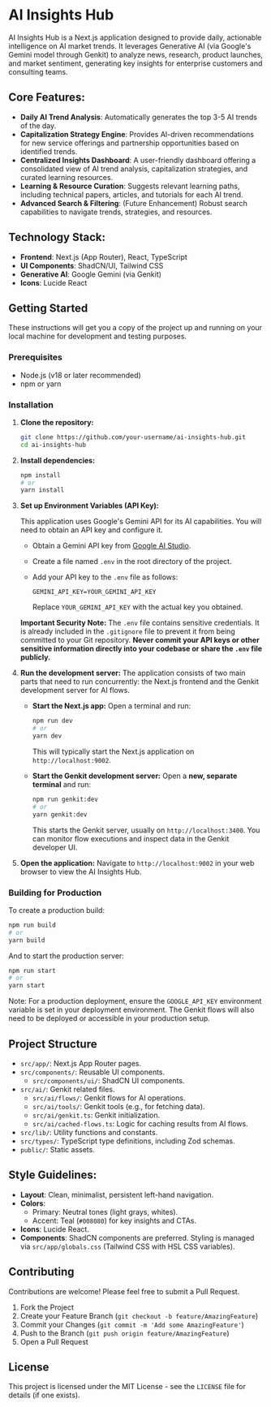 # AI Insights Hub

AI Insights Hub is a Next.js application designed to provide daily, actionable intelligence on AI market trends. It leverages Generative AI (via Google's Gemini model through Genkit) to analyze news, research, product launches, and market sentiment, generating key insights for enterprise customers and consulting teams.

## Core Features:

- **Daily AI Trend Analysis**: Automatically generates the top 3-5 AI trends of the day.
- **Capitalization Strategy Engine**: Provides AI-driven recommendations for new service offerings and partnership opportunities based on identified trends.
- **Centralized Insights Dashboard**: A user-friendly dashboard offering a consolidated view of AI trend analysis, capitalization strategies, and curated learning resources.
- **Learning & Resource Curation**: Suggests relevant learning paths, including technical papers, articles, and tutorials for each AI trend.
- **Advanced Search & Filtering**: (Future Enhancement) Robust search capabilities to navigate trends, strategies, and resources.

## Technology Stack:

- **Frontend**: Next.js (App Router), React, TypeScript
- **UI Components**: ShadCN/UI, Tailwind CSS
- **Generative AI**: Google Gemini (via Genkit)
- **Icons**: Lucide React

## Getting Started

These instructions will get you a copy of the project up and running on your local machine for development and testing purposes.

### Prerequisites

- Node.js (v18 or later recommended)
- npm or yarn

### Installation

1.  **Clone the repository:**
    ```bash
    git clone https://github.com/your-username/ai-insights-hub.git
    cd ai-insights-hub
    ```

2.  **Install dependencies:**
    ```bash
    npm install
    # or
    yarn install
    ```

3.  **Set up Environment Variables (API Key):**

    This application uses Google's Gemini API for its AI capabilities. You will need to obtain an API key and configure it.

    *   Obtain a Gemini API key from [Google AI Studio](https://aistudio.google.com/app/apikey).
    *   Create a file named `.env` in the root directory of the project.
    *   Add your API key to the `.env` file as follows:

        ```env
        GEMINI_API_KEY=YOUR_GEMINI_API_KEY
        ```
        Replace `YOUR_GEMINI_API_KEY` with the actual key you obtained.

    **Important Security Note:** The `.env` file contains sensitive credentials. It is already included in the `.gitignore` file to prevent it from being committed to your Git repository. **Never commit your API keys or other sensitive information directly into your codebase or share the `.env` file publicly.**

4.  **Run the development server:**
    The application consists of two main parts that need to run concurrently: the Next.js frontend and the Genkit development server for AI flows.

    *   **Start the Next.js app:**
        Open a terminal and run:
        ```bash
        npm run dev
        # or
        yarn dev
        ```
        This will typically start the Next.js application on `http://localhost:9002`.

    *   **Start the Genkit development server:**
        Open a **new, separate terminal** and run:
        ```bash
        npm run genkit:dev
        # or
        yarn genkit:dev
        ```
        This starts the Genkit server, usually on `http://localhost:3400`. You can monitor flow executions and inspect data in the Genkit developer UI.

5.  **Open the application:**
    Navigate to `http://localhost:9002` in your web browser to view the AI Insights Hub.

### Building for Production

To create a production build:

```bash
npm run build
# or
yarn build
```

And to start the production server:

```bash
npm run start
# or
yarn start
```
Note: For a production deployment, ensure the `GOOGLE_API_KEY` environment variable is set in your deployment environment. The Genkit flows will also need to be deployed or accessible in your production setup.

## Project Structure

- `src/app/`: Next.js App Router pages.
- `src/components/`: Reusable UI components.
  - `src/components/ui/`: ShadCN UI components.
- `src/ai/`: Genkit related files.
  - `src/ai/flows/`: Genkit flows for AI operations.
  - `src/ai/tools/`: Genkit tools (e.g., for fetching data).
  - `src/ai/genkit.ts`: Genkit initialization.
  - `src/ai/cached-flows.ts`: Logic for caching results from AI flows.
- `src/lib/`: Utility functions and constants.
- `src/types/`: TypeScript type definitions, including Zod schemas.
- `public/`: Static assets.

## Style Guidelines:

- **Layout**: Clean, minimalist, persistent left-hand navigation.
- **Colors**:
    - Primary: Neutral tones (light grays, whites).
    - Accent: Teal (`#008080`) for key insights and CTAs.
- **Icons**: Lucide React.
- **Components**: ShadCN components are preferred. Styling is managed via `src/app/globals.css` (Tailwind CSS with HSL CSS variables).

## Contributing

Contributions are welcome! Please feel free to submit a Pull Request.

1.  Fork the Project
2.  Create your Feature Branch (`git checkout -b feature/AmazingFeature`)
3.  Commit your Changes (`git commit -m 'Add some AmazingFeature'`)
4.  Push to the Branch (`git push origin feature/AmazingFeature`)
5.  Open a Pull Request

## License

This project is licensed under the MIT License - see the `LICENSE` file for details (if one exists).
